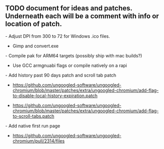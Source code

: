 ## TODO document for ideas and patches. Underneath each will be a comment with info or location of patch.


&#45; Adjust DPI from 300 to 72 for Windows .ico files.

 - Gimp and convert.exe

&#45; Compile pak for ARM64 targets (possibly ship with mac builds?)

 - Use GCC armgnuabi flags or compile natively on a rapi

&#45; Add history past 90 days patch and scroll tab patch

 - https://github.com/ungoogled-software/ungoogled-chromium/blob/master/patches/extra/ungoogled-chromium/add-flag-to-disable-local-history-expiration.patch

 - https://github.com/ungoogled-software/ungoogled-chromium/blob/master/patches/extra/ungoogled-chromium/add-flag-to-scroll-tabs.patch

&#45; Add native first run page

 - https://github.com/ungoogled-software/ungoogled-chromium/pull/2314/files

